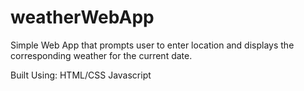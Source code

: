 # weatherWebApp

Simple Web App that prompts user to enter location and displays the corresponding weather for the current date. 

Built Using: 
HTML/CSS
Javascript
